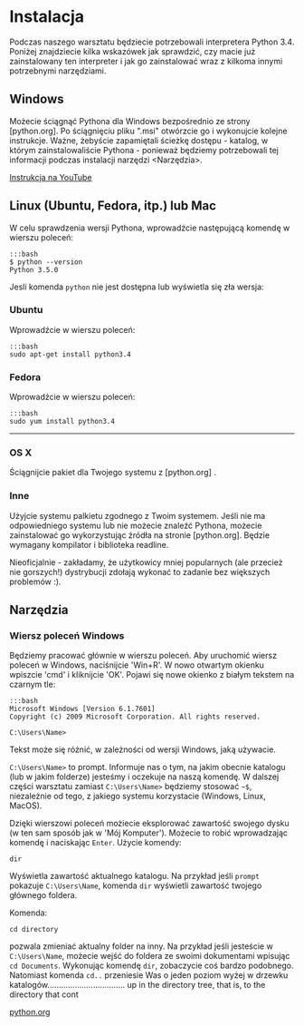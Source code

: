 Instalacja
============

Podczas naszego warsztatu będziecie potrzebowali interpretera Python 3.4. 
Poniżej znajdziecie kilka wskazówek jak sprawdzić, czy macie już zainstalowany 
ten interpreter i jak go zainstalować wraz z kilkoma innymi potrzebnymi narzędziami.

Windows
-------

Możecie ściągnąć Pythona dla Windows bezpośrednio ze strony [python.org].
Po ściągnięciu pliku ".msi" otwórzcie go i wykonujcie kolejne instrukcje. 
Ważne, żebyście zapamiętali ścieżkę dostępu - katalog, w którym zainstalowaliście 
Pythona - ponieważ będziemy potrzebowali tej informacji podczas instalacji
narzędzi <Narzędzia>.

[Instrukcja na YouTube](https://www.youtube.com/watch?v=0d6znPZb3PQ&t=3s)

Linux (Ubuntu, Fedora, itp.) lub Mac
-----------------------------------

W celu sprawdzenia wersji Pythona, wprowadźcie następującą komendę w 
wierszu poleceń:

    :::bash
    $ python --version
    Python 3.5.0


Jesli komenda `python` nie jest dostępna lub wyświetla się zła wersja:

### Ubuntu

Wprowadźcie w wierszu poleceń:

    :::bash
    sudo apt-get install python3.4


### Fedora

Wprowadźcie w wierszu poleceń:

    :::bash
    sudo yum install python3.4
****

### OS X

Ściągnijcie pakiet dla Twojego systemu z [python.org] .

### Inne

Użyjcie systemu palkietu zgodnego z Twoim systemem. Jeśli nie ma odpowiedniego 
systemu lub nie możecie znaleźć Pythona, możecie zainstalować go wykorzystując 
źródła na stronie [python.org]. Będzie wymagany kompilator i biblioteka readline.

Nieoficjalnie - zakładamy, że użytkowicy mniej popularnych (ale przecież nie gorszych!)
dystrybucji zdołają wykonać to zadanie bez większych problemów :).

Narzędzia
---------

### Wiersz poleceń Windows

Będziemy pracować głównie w wierszu poleceń. Aby uruchomić wiersz 
poleceń w Windows, naciśnijcie 'Win+R'. W nowo otwartym okienku wpiszcie 'cmd'
i kliknijcie 'OK'. Pojawi się nowe okienko z białym tekstem na czarnym tle:

    :::bash
    Microsoft Windows [Version 6.1.7601]
    Copyright (c) 2009 Microsoft Corporation. All rights reserved.

    C:\Users\Name>

Tekst może się różnić, w zależności od wersji Windows, jaką używacie.

`C:\Users\Name>` to prompt. Informuje nas o tym, na jakim obecnie katalogu
(lub w jakim folderze) jesteśmy i oczekuje na naszą komendę.
W dalszej części warsztatu zamiast `C:\Users\Name>` będziemy stosować `~$`, 
niezależnie od tego, z jakiego systemu korzystacie (Windows, Linux, MacOS).

Dzięki wierszowi poleceń możiecie eksplorować zawartość swojego dysku (w ten
sam sposób jak w 'Mój Komputer'). Możecie to robić wprowadzając komendę
i naciskając `Enter`. Użycie komendy:

`dir`

Wyświetla zawartość aktualnego katalogu. Na przykład jeśli
`prompt` pokazuje `C:\Users\Name`, komenda `dir` wyświetli zawartość twojego
głównego foldera.

Komenda: 

`cd directory`

pozwala zmieniać aktualny folder na inny. Na przykład jeśli jesteście w
`C:\Users\Name`, możecie wejść do foldera ze swoimi dokumentami wpisując
`cd Documents`. Wykonując komendę `dir`, zobaczycie coś bardzo podobnego.
Natomiast komenda `cd..` przeniesie Was o jeden poziom wyżej w drzewku
katalogów..................................
up in the directory tree, that is, to the directory that cont


[python.org](http://python.org)
